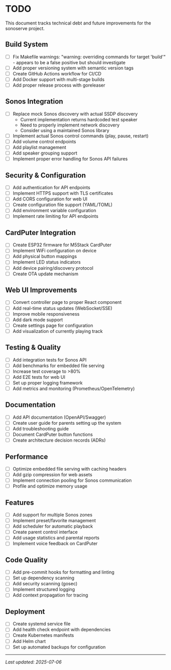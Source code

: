# TODO

This document tracks technical debt and future improvements for the sonoserve project.

## Build System

- [ ] Fix Makefile warnings: "warning: overriding commands for target 'build'" - appears to be a false positive but should investigate
- [ ] Add proper versioning system with semantic version tags
- [ ] Create GitHub Actions workflow for CI/CD
- [ ] Add Docker support with multi-stage builds
- [ ] Add proper release process with goreleaser

## Sonos Integration

- [ ] Replace mock Sonos discovery with actual SSDP discovery
  - Current implementation returns hardcoded test speaker
  - Need to properly implement network discovery
  - Consider using a maintained Sonos library
- [ ] Implement actual Sonos control commands (play, pause, restart)
- [ ] Add volume control endpoints
- [ ] Add playlist management
- [ ] Add speaker grouping support
- [ ] Implement proper error handling for Sonos API failures

## Security & Configuration

- [ ] Add authentication for API endpoints
- [ ] Implement HTTPS support with TLS certificates
- [ ] Add CORS configuration for web UI
- [ ] Create configuration file support (YAML/TOML)
- [ ] Add environment variable configuration
- [ ] Implement rate limiting for API endpoints

## CardPuter Integration

- [ ] Create ESP32 firmware for M5Stack CardPuter
- [ ] Implement WiFi configuration on device
- [ ] Add physical button mappings
- [ ] Implement LED status indicators
- [ ] Add device pairing/discovery protocol
- [ ] Create OTA update mechanism

## Web UI Improvements

- [ ] Convert controller page to proper React component
- [ ] Add real-time status updates (WebSocket/SSE)
- [ ] Improve mobile responsiveness
- [ ] Add dark mode support
- [ ] Create settings page for configuration
- [ ] Add visualization of currently playing track

## Testing & Quality

- [ ] Add integration tests for Sonos API
- [ ] Add benchmarks for embedded file serving
- [ ] Increase test coverage to >80%
- [ ] Add E2E tests for web UI
- [ ] Set up proper logging framework
- [ ] Add metrics and monitoring (Prometheus/OpenTelemetry)

## Documentation

- [ ] Add API documentation (OpenAPI/Swagger)
- [ ] Create user guide for parents setting up the system
- [ ] Add troubleshooting guide
- [ ] Document CardPuter button functions
- [ ] Create architecture decision records (ADRs)

## Performance

- [ ] Optimize embedded file serving with caching headers
- [ ] Add gzip compression for web assets
- [ ] Implement connection pooling for Sonos communication
- [ ] Profile and optimize memory usage

## Features

- [ ] Add support for multiple Sonos zones
- [ ] Implement preset/favorite management
- [ ] Add scheduler for automatic playback
- [ ] Create parent control interface
- [ ] Add usage statistics and parental reports
- [ ] Implement voice feedback on CardPuter

## Code Quality

- [ ] Add pre-commit hooks for formatting and linting
- [ ] Set up dependency scanning
- [ ] Add security scanning (gosec)
- [ ] Implement structured logging
- [ ] Add context propagation for tracing

## Deployment

- [ ] Create systemd service file
- [ ] Add health check endpoint with dependencies
- [ ] Create Kubernetes manifests
- [ ] Add Helm chart
- [ ] Set up automated backups for configuration

---

*Last updated: 2025-07-06*